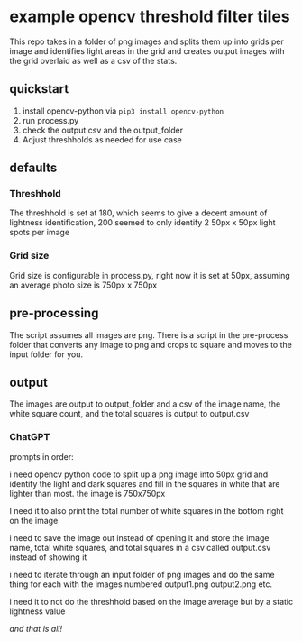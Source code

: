 # example opencv threshold filter tiles

This repo takes in a folder of png images and splits them up into grids per image and identifies light areas in the grid and creates output images with the grid overlaid as well as a csv of the stats.
## quickstart

1. install opencv-python via `pip3 install opencv-python`
2. run process.py
3. check the output.csv and the output_folder
4. Adjust threshholds as needed for use case
## defaults

### Threshhold
The threshhold is set at 180, which seems to give a decent amount of lightness identification, 200 seemed to only identify 2 50px x 50px light spots per image

### Grid size

Grid size is configurable in process.py, right now it is set at 50px, assuming an average photo size is 750px x 750px

## pre-processing

The script assumes all images are png. There is a script in the pre-process folder that converts any image to png and crops to square and moves to the input folder for you.

## output

The images are output to output_folder and a csv of the image name, the white square count, and the total squares is output to output.csv
### ChatGPT

prompts in order:

i need opencv python code to split up a png image into 50px grid and identify the light and dark squares and fill in the squares in white that are lighter than most. the image is 750x750px

I need it to also print the total number of white squares in the bottom right on the image

i need to save the image out instead of opening it and store the image name, total white squares, and total squares in a csv called output.csv instead of showing it

i need to iterate through an input folder of png images and do the same thing for each with the images numbered output1.png output2.png etc.

i need it to not do the threshhold based on the image average but by a static lightness value

_and that is all!_

